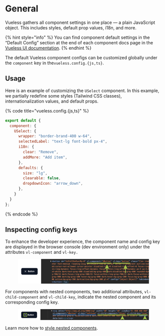 # General

Vueless gathers all component settings in one place — a plain JavaScript object. This includes styles, default prop values, i18n, and more.

{% hint style="info" %}
You can find component default settings in the “Default Config” section at the end of each component docs page in the [Vueless UI documentation](https://ui.vueless.com/).
{% endhint %}

The default Vueless component configs can be customized globally under the `component` key in the`vueless.config.{js,ts}`.

## Usage

Here is an example of customizing the `USelect` component. In this example, we partially redefine some styles (Tailwind CSS classes), internationalization values, and default props.

{% code title="vueless.config.{js,ts}" %}
```js
export default {
  component: {
    USelect: {
      wrapper: "border-brand-400 w-64",
      selectedLabel: "text-lg font-bold px-4",
      i18n: {
        clear: "Remove",
        addMore: "Add item",
      },
      defaults: {
        size: "lg",
        clearable: false,
        dropdownIcon: "arrow_down",
      },
    }
  }
};
```
{% endcode %}

## Inspecting config keys

To enhance the developer experience, the component name and config key are displayed in the browser console (dev environment only) under the attributes `vl-component` and `vl-key.`

<figure><img src="../.gitbook/assets/image (1).png" alt=""><figcaption></figcaption></figure>

For components with nested components, two additional attributes, `vl-child-component` and `vl-child-key`, indicate the nested component and its corresponding config key.&#x20;

<figure><img src="../.gitbook/assets/image (1) (1).png" alt=""><figcaption></figcaption></figure>

Learn more how to [style nested components](nested-components-styling.md).

